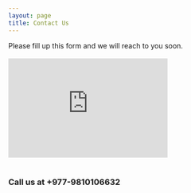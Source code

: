 ```yaml
---
layout: page
title: Contact Us
---
```

<div class="container">
	<div class="row">
		<div class="col-md-12 col-sm-12 col-xs-12 text-center">
			Please fill up this form and we will reach to you soon.
		</div><br>
        <div class="col-md-12 col-sm-12 col-xs-12 text-center">
			<iframe src="https://docs.google.com/forms/d/e/1FAIpQLScVZSDbLuQWKD1jg2sHwOGTPT8k2Ljxa1hdMSgX1GkLPec4LQ/viewform?embedded=true" width="320" height="200" frameborder="0" marginheight="0" marginwidth="0">Loading…</iframe>
		</div>
	</div>
    <br>
    <div class="row">
        <div class="col-md-12 col-sm-12 col-xs-12 text-center">
            <h3>Call us at +977-9810106632</h3>
		</div>
    </div>
</div>
